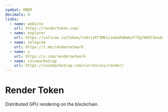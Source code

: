 ```yaml
---
symbol: RNDR
decimals: 8
links:
  - name: website
    url: https://rendertoken.com/
  - name: explorer
    url: https://solscan.io/token/rndrizKT3MK1iimdxRdWabcF7Zg7AR5T4nud4EkHBof
  - name: telegram
    url: https://t.me/rendernetwork
  - name: x
    url: https://x.com/rendernetwork
  - name: coinmarketcap
    url: https://coinmarketcap.com/currencies/render/
---
```


# Render Token

Distributed GPU rendering on the blockchain.
